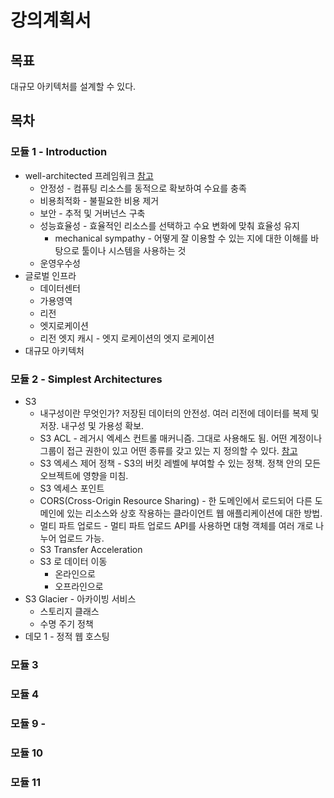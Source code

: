 # 강의계획서

## 목표
대규모 아키텍처를 설계할 수 있다. 

## 목차



### 모듈 1 - Introduction 
* well-architected 프레임워크 [참고](https://aws.amazon.com/architecture/well-architected/?wa-lens-whitepapers.sort-by=item.additionalFields.sortDate&wa-lens-whitepapers.sort-order=desc)
    * 안정성 - 컴퓨팅 리소스를 동적으로 확보하여 수요를 충족 
    * 비용최적화 - 불필요한 비용 제거
    * 보안 - 추적 및 거버넌스 구축
    * 성능효율성 - 효율적인 리소스를 선택하고 수요 변화에 맞춰 효율성 유지 
        * mechanical sympathy - 어떻게 잘 이용할 수 있는 지에 대한 이해를 바탕으로 툴이나 시스템을 사용하는 것
    * 운영우수성
* 글로벌 인프라
    * 데이터센터
    * 가용영역
    * 리전
    * 엣지로케이션
    * 리전 엣지 캐시 - 엣지 로케이션의 엣지 로케이션
* 대규모 아키텍처

### 모듈 2 - Simplest Architectures
* S3
    * 내구성이란 무엇인가? 저장된 데이터의 안전성. 여러 리전에 데이터를 복제 및 저장. 내구성 및 가용성 확보. 
    * S3 ACL - 레거시 엑세스 컨트롤 매커니즘. 그대로 사용해도 됨. 어떤 계정이나 그룹이 접근 권한이 있고 어떤 종류를 갖고 있는 지 정의할 수 있다. [참고](https://aws.amazon.com/blogs/security/iam-policies-and-bucket-policies-and-acls-oh-my-controlling-access-to-s3-resources/)
    * S3 엑세스 제어 정책 - S3의 버킷 레벨에 부여할 수 있는 정책. 정책 안의 모든 오브젝트에 영향을 미침.
    * S3 엑세스 포인트
    * CORS(Cross-Origin Resource Sharing) - 한 도메인에서 로드되어 다른 도메인에 있는 리소스와 상호 작용하는 클라이언트 웹 애플리케이션에 대한 방법. 
    * 멀티 파트 업로드 - 멀티 파트 업로드 API를 사용하면 대형 객체를 여러 개로 나누어 업로드 가능. 
    * S3 Transfer Acceleration
    * S3 로 데이터 이동
        * 온라인으로
        * 오프라인으로
* S3 Glacier - 아카이빙 서비스
    * 스토리지 클래스 
    * 수명 주기 정책
* 데모 1 - 정적 웹 호스팅


### 모듈 3



### 모듈 4




### 모듈 9 - 




### 모듈 10




### 모듈 11




